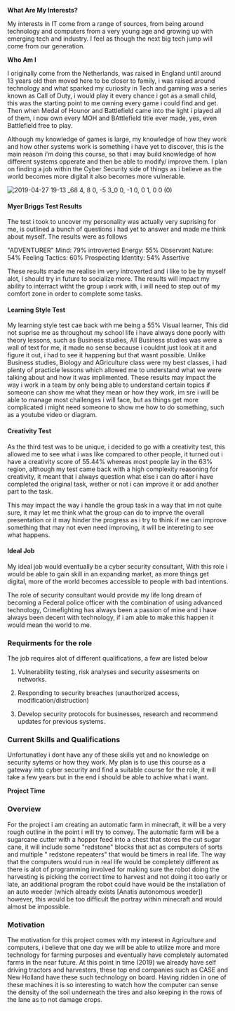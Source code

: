 

**What Are My Interests?**

My interests in IT come from a range of sources, from being around technology and computers from a very young age and growing up with emerging tech and industry. I feel as though the next big tech jump will come from our generation. 

**Who Am I** 

I originally come from the Netherlands, was raised in England until around 13 years old then moved here to be closer to family, i was raised around technology and what sparked my curiosity in Tech and gaming was a series known as Call of Duty, i would play it every chance i got as a small child, this was the starting point to me owning every game i could find and get. Then when Medal of Hounor and Battlefield came into the light i played all of them, i now own every MOH and BAttlefield title ever made, yes, even Battlefield free to play. 

Although my knowledge of games is large, my knowledge of how they work and how other systems work is something i have yet to discover, this is the main reason i'm doing this course, so that i may build knowledge of how different systems opperate and then be able to modify/ improve them. I plan on finding a job within the Cyber Security side of things as i believe as the world becomes more digital it also becomes more vulnerable.


![2019-04-27 19-13 _68 4, 8 0, -5 3_0 0, -1 0, 0 1, 0 0 (0)](https://user-images.githubusercontent.com/51146281/58609103-bd834b80-82e9-11e9-82c3-ad1514d112fc.png)



#### Myer Briggs Test Results

The test i took to uncover my personality was actually very suprising for me, is outlined a bunch of questions i had yet to answer and made me think about myself. The results were as follows 

"ADVENTURER"   Mind: 79% introverted  Energy: 55% Observant  Nature: 54% Feeling  Tactics: 60% Prospecting  Identity: 54% Assertive 

These results made me realise im very introverted and i like to be by myself alot, I should try in future to socialize more.
The results will impact my ability to interract witht the group i work with, i will need to step out of my comfort zone in order to complete some tasks.

#### Learning Style Test

My learning style test cae back with me being a 55% Visual learner, This did not suprise me as throughout my school life i have always done poorly with theory lessons, such as Business studies, All Business studies was were a wall of text for me, it made no sense because i couldnt just look at it and figure it out, i had to see it happening but that wasnt possible. Unlike Business studies, Biology and AGriculture class were my best classes, i had plenty of practicle lessons which allowed me to understand what we were talking about and how it was implimented. 
These results may impact the way i work in a team by only being able to understand certain topics if someone can show me what they mean or how they work, im sre i will be able to manage most challenges i will face, but as things get more complicated i might need someone to show me how to do something, such as a youtube video or diagram.

#### Creativity Test
As the third test was to be unique, i decided to go with a creativity test, this allowed me to see what i was like compared to other people, it turned out i have a creativity score of 55.44% whereas most people lay in the 63% region, although my test came back with a high complexity reasoning for creativity, it meant that i always question what else i can do after i have completed the original task, wether or not i can improve it or add another part to the task.

This may impact the way i handle the group task in a way that im not quite sure, it may let me think what the group can do to imprve the overall presentation or it may hinder the progress as i try to think if we can improve something that may not even need improving, it will be intereting to see what happens.

#### Ideal Job

My ideal job would eventually be a cyber security consultant, With this role i would be able to gain skill in an expanding market, as more things get digital, more of the world becomes accessible to people with bad intentions.

The role of security consultant would provide my life long dream of becoming a Federal police officer with the combination of using advanced technology, Crimefighting has always been a passion of mine and i have always been decent with technology, if i am able to make this happen it would mean the world to me.

### Requirments for the role

The job requires alot of different qualifications, a few are listed below

1.  Vulnerability testing, risk analyses and security assesments on networks.

2. Responding to security breaches (unauthorized access, modification/distruction) 

3. Develop security protocols for businesses, research and recommend updates for previous systems.

### Current Skills and Qualifications 

Unfortunatley i dont have any of these skills yet and no knowledge on security sytems or how they work. My plan is to use this course as a gateway into cyber security and find a suitable course for the role, it will take a few years but in the end i should be able to achive what i want.

**Project Time**

### Overview

For the project i am creating an automatic farm in minecraft, it will be a very rough outline in the point i will try to convey. The automatic farm will be a sugarcane cutter with a hopper feed into a chest that stores the cut sugar cane, it will include some "redstone" blocks that act as computers of sorts and multiple " redstone repeaters" that would be timers in real life. 
The way that the computers would run in real life would be completely different as there is alot of programming involved for making sure the robot doing the harvesting is picking the correct time to harvest and not doing it too early or late, an additional program the robot could have would be the installation of an auto weeder (which already exists [Anatis autonomous weeder]) however, this would be too difficult the portray within minecraft and would almost be impossible.

### Motivation

The motivation for this project comes with my interest in Agriculture and computers, i believe that one day we will be able to utilize more and more technology for farming purposes and eventually have completely automated farms in the near future. At this point in time (2019) we already have self driving tractors and harvesters, these top end companies such as CASE and New Holland have these such technology on board. Having ridden in one of these machines it is so interesting to watch how the computer can sense the density of the soil underneath the tires and also keeping in the rows of the lane as to not damage crops.
